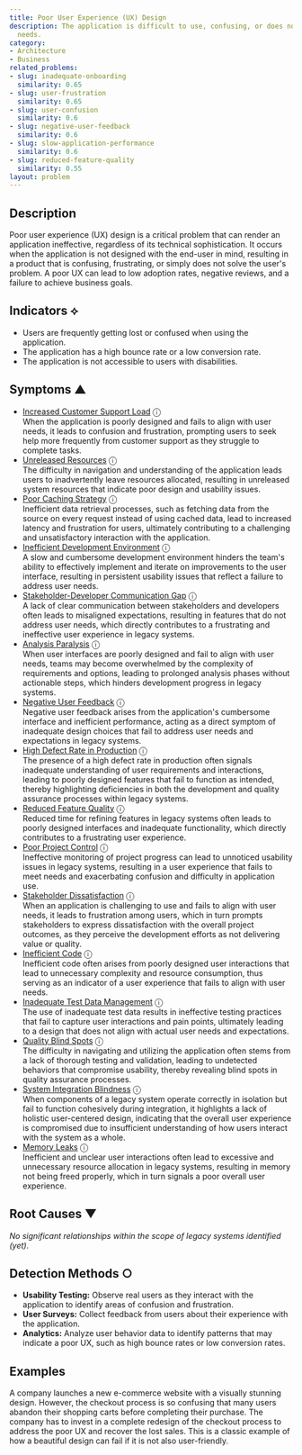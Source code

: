 ```yaml
---
title: Poor User Experience (UX) Design
description: The application is difficult to use, confusing, or does not meet user
  needs.
category:
- Architecture
- Business
related_problems:
- slug: inadequate-onboarding
  similarity: 0.65
- slug: user-frustration
  similarity: 0.65
- slug: user-confusion
  similarity: 0.6
- slug: negative-user-feedback
  similarity: 0.6
- slug: slow-application-performance
  similarity: 0.6
- slug: reduced-feature-quality
  similarity: 0.55
layout: problem
---
```


## Description
Poor user experience (UX) design is a critical problem that can render an application ineffective, regardless of its technical sophistication. It occurs when the application is not designed with the end-user in mind, resulting in a product that is confusing, frustrating, or simply does not solve the user's problem. A poor UX can lead to low adoption rates, negative reviews, and a failure to achieve business goals.


## Indicators ⟡
- Users are frequently getting lost or confused when using the application.
- The application has a high bounce rate or a low conversion rate.
- The application is not accessible to users with disabilities.


## Symptoms ▲

- [Increased Customer Support Load](increased-customer-support-load.md) <span class="info-tooltip" title="Confidence: 0.473, Strength: 0.747">ⓘ</span>
<br/>  When the application is poorly designed and fails to align with user needs, it leads to confusion and frustration, prompting users to seek help more frequently from customer support as they struggle to complete tasks.
- [Unreleased Resources](unreleased-resources.md) <span class="info-tooltip" title="Confidence: 0.460, Strength: 0.728">ⓘ</span>
<br/>  The difficulty in navigation and understanding of the application leads users to inadvertently leave resources allocated, resulting in unreleased system resources that indicate poor design and usability issues.
- [Poor Caching Strategy](poor-caching-strategy.md) <span class="info-tooltip" title="Confidence: 0.414, Strength: 0.716">ⓘ</span>
<br/>  Inefficient data retrieval processes, such as fetching data from the source on every request instead of using cached data, lead to increased latency and frustration for users, ultimately contributing to a challenging and unsatisfactory interaction with the application.
- [Inefficient Development Environment](inefficient-development-environment.md) <span class="info-tooltip" title="Confidence: 0.400, Strength: 0.764">ⓘ</span>
<br/>  A slow and cumbersome development environment hinders the team's ability to effectively implement and iterate on improvements to the user interface, resulting in persistent usability issues that reflect a failure to address user needs.
- [Stakeholder-Developer Communication Gap](stakeholder-developer-communication-gap.md) <span class="info-tooltip" title="Confidence: 0.373, Strength: 0.757">ⓘ</span>
<br/>  A lack of clear communication between stakeholders and developers often leads to misaligned expectations, resulting in features that do not address user needs, which directly contributes to a frustrating and ineffective user experience in legacy systems.
- [Analysis Paralysis](analysis-paralysis.md) <span class="info-tooltip" title="Confidence: 0.366, Strength: 0.797">ⓘ</span>
<br/>  When user interfaces are poorly designed and fail to align with user needs, teams may become overwhelmed by the complexity of requirements and options, leading to prolonged analysis phases without actionable steps, which hinders development progress in legacy systems.
- [Negative User Feedback](negative-user-feedback.md) <span class="info-tooltip" title="Confidence: 0.359, Strength: 0.814">ⓘ</span>
<br/>  Negative user feedback arises from the application's cumbersome interface and inefficient performance, acting as a direct symptom of inadequate design choices that fail to address user needs and expectations in legacy systems.
- [High Defect Rate in Production](high-defect-rate-in-production.md) <span class="info-tooltip" title="Confidence: 0.359, Strength: 0.755">ⓘ</span>
<br/>  The presence of a high defect rate in production often signals inadequate understanding of user requirements and interactions, leading to poorly designed features that fail to function as intended, thereby highlighting deficiencies in both the development and quality assurance processes within legacy systems.
- [Reduced Feature Quality](reduced-feature-quality.md) <span class="info-tooltip" title="Confidence: 0.351, Strength: 0.853">ⓘ</span>
<br/>  Reduced time for refining features in legacy systems often leads to poorly designed interfaces and inadequate functionality, which directly contributes to a frustrating user experience.
- [Poor Project Control](poor-project-control.md) <span class="info-tooltip" title="Confidence: 0.342, Strength: 0.807">ⓘ</span>
<br/>  Ineffective monitoring of project progress can lead to unnoticed usability issues in legacy systems, resulting in a user experience that fails to meet needs and exacerbating confusion and difficulty in application use.
- [Stakeholder Dissatisfaction](stakeholder-dissatisfaction.md) <span class="info-tooltip" title="Confidence: 0.335, Strength: 0.796">ⓘ</span>
<br/>  When an application is challenging to use and fails to align with user needs, it leads to frustration among users, which in turn prompts stakeholders to express dissatisfaction with the overall project outcomes, as they perceive the development efforts as not delivering value or quality.
- [Inefficient Code](inefficient-code.md) <span class="info-tooltip" title="Confidence: 0.317, Strength: 0.736">ⓘ</span>
<br/>  Inefficient code often arises from poorly designed user interactions that lead to unnecessary complexity and resource consumption, thus serving as an indicator of a user experience that fails to align with user needs.
- [Inadequate Test Data Management](inadequate-test-data-management.md) <span class="info-tooltip" title="Confidence: 0.314, Strength: 0.764">ⓘ</span>
<br/>  The use of inadequate test data results in ineffective testing practices that fail to capture user interactions and pain points, ultimately leading to a design that does not align with actual user needs and expectations.
- [Quality Blind Spots](quality-blind-spots.md) <span class="info-tooltip" title="Confidence: 0.309, Strength: 0.687">ⓘ</span>
<br/>  The difficulty in navigating and utilizing the application often stems from a lack of thorough testing and validation, leading to undetected behaviors that compromise usability, thereby revealing blind spots in quality assurance processes.
- [System Integration Blindness](system-integration-blindness.md) <span class="info-tooltip" title="Confidence: 0.308, Strength: 0.812">ⓘ</span>
<br/>  When components of a legacy system operate correctly in isolation but fail to function cohesively during integration, it highlights a lack of holistic user-centered design, indicating that the overall user experience is compromised due to insufficient understanding of how users interact with the system as a whole.
- [Memory Leaks](memory-leaks.md) <span class="info-tooltip" title="Confidence: 0.303, Strength: 0.772">ⓘ</span>
<br/>  Inefficient and unclear user interactions often lead to excessive and unnecessary resource allocation in legacy systems, resulting in memory not being freed properly, which in turn signals a poor overall user experience.

## Root Causes ▼

*No significant relationships within the scope of legacy systems identified (yet).*

## Detection Methods ○
- **Usability Testing:** Observe real users as they interact with the application to identify areas of confusion and frustration.
- **User Surveys:** Collect feedback from users about their experience with the application.
- **Analytics:** Analyze user behavior data to identify patterns that may indicate a poor UX, such as high bounce rates or low conversion rates.


## Examples
A company launches a new e-commerce website with a visually stunning design. However, the checkout process is so confusing that many users abandon their shopping carts before completing their purchase. The company has to invest in a complete redesign of the checkout process to address the poor UX and recover the lost sales. This is a classic example of how a beautiful design can fail if it is not also user-friendly.

